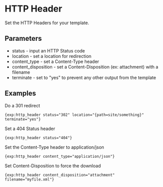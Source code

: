# HTTP Header #

Set the HTTP Headers for your template.

## Parameters

* status - input an HTTP Status code
* location - set a location for redirection
* content_type - set a Content-Type header
* content_disposition - set a Content-Disposition (ex: attachment) with a filename
* terminate - set to "yes" to prevent any other output from the template

## Examples

Do a 301 redirect

	{exp:http_header status="302" location="{path=site/something}" terminate="yes"}

Set a 404 Status header

	{exp:http_header status="404"}

Set the Content-Type header to application/json

	{exp:http_header content_type="application/json"}

Set Content-Disposition to force the download

	{exp:http_header content_disposition="attachment" filename="myfile.xml"}
